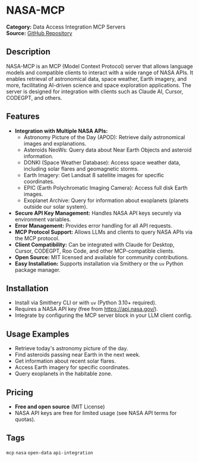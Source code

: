 # NASA-MCP

**Category:** Data Access Integration MCP Servers  
**Source:** [GitHub Repository](https://github.com/AnCode666/nasa-mcp)

## Description
NASA-MCP is an MCP (Model Context Protocol) server that allows language models and compatible clients to interact with a wide range of NASA APIs. It enables retrieval of astronomical data, space weather, Earth imagery, and more, facilitating AI-driven science and space exploration applications. The server is designed for integration with clients such as Claude AI, Cursor, CODEGPT, and others.

## Features
- **Integration with Multiple NASA APIs:**
  - Astronomy Picture of the Day (APOD): Retrieve daily astronomical images and explanations.
  - Asteroids NeoWs: Query data about Near Earth Objects and asteroid information.
  - DONKI (Space Weather Database): Access space weather data, including solar flares and geomagnetic storms.
  - Earth Imagery: Get Landsat 8 satellite images for specific coordinates.
  - EPIC (Earth Polychromatic Imaging Camera): Access full disk Earth images.
  - Exoplanet Archive: Query for information about exoplanets (planets outside our solar system).
- **Secure API Key Management:** Handles NASA API keys securely via environment variables.
- **Error Management:** Provides error handling for all API requests.
- **MCP Protocol Support:** Allows LLMs and clients to query NASA APIs via the MCP protocol.
- **Client Compatibility:** Can be integrated with Claude for Desktop, Cursor, CODEGPT, Roo Code, and other MCP-compatible clients.
- **Open Source:** MIT licensed and available for community contributions.
- **Easy Installation:** Supports installation via Smithery or the `uv` Python package manager.

## Installation
- Install via Smithery CLI or with `uv` (Python 3.10+ required).
- Requires a NASA API key (free from https://api.nasa.gov/).
- Integrate by configuring the MCP server block in your LLM client config.

## Usage Examples
- Retrieve today's astronomy picture of the day.
- Find asteroids passing near Earth in the next week.
- Get information about recent solar flares.
- Access Earth imagery for specific coordinates.
- Query exoplanets in the habitable zone.

## Pricing
- **Free and open source** (MIT License)
- NASA API keys are free for limited usage (see NASA API terms for quotas).

## Tags
`mcp` `nasa` `open-data` `api-integration`